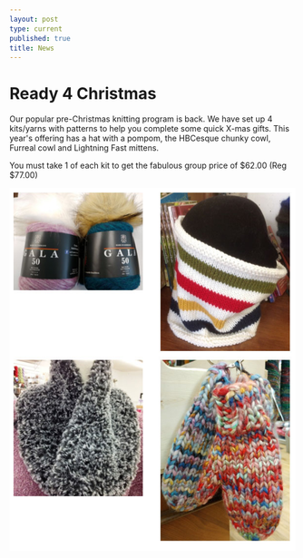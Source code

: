 ```yaml
---
layout: post
type: current
published: true
title: News
---
```

<h1>Ready 4 Christmas</h1>

Our popular pre-Christmas knitting program is back. We have set up 4 kits/yarns with patterns to help you complete some quick X-mas gifts. This year's offering has a hat with a pompom, the HBCesque chunky cowl, Furreal cowl and Lightning Fast mittens. 

You must take 1 of each kit to get the fabulous group price of $62.00 (Reg $77.00)

<img src="/img/nov2019news_photo5.jpg" />
